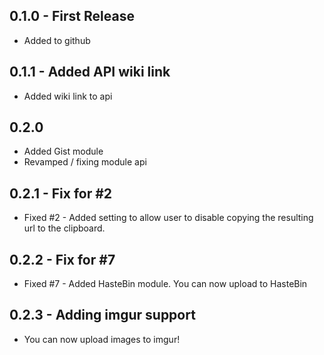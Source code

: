 ## 0.1.0 - First Release
* Added to github

## 0.1.1 - Added API wiki link
* Added wiki link to api

## 0.2.0
* Added Gist module
* Revamped / fixing module api

## 0.2.1 - Fix for #2
* Fixed #2 - Added setting to allow user to disable copying the resulting url to the clipboard.

## 0.2.2 - Fix for #7
* Fixed #7 - Added HasteBin module.  You can now upload to HasteBin

## 0.2.3 - Adding imgur support
* You can now upload images to imgur!
